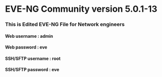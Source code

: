 # EVE-NG Community version 5.0.1-13
### This is Edited EVE-NG File for Network engineers
#### Web username : admin
#### Web password : eve

#### SSH/SFTP username : root
#### SSH/SFTP password : eve

